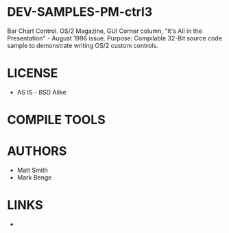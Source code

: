 # DEV-SAMPLES-PM-ctrl3
Bar Chart Control. OS/2 Magazine, GUI Corner column, "It's All in the Presentation" - August 1996 issue.  Purpose: Compilable 32-Bit source code sample to demonstrate writing OS/2 custom controls.                

LICENSE
===============
* AS IS - BSD Alike

COMPILE TOOLS
===============


AUTHORS
===============
* Matt Smith
* Mark Benge
 

LINKS
===============
* 
